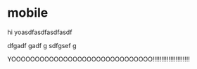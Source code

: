 # mobile
hi
yoasdfasdfasdfasdf


dfgadf
gadf
g
sdfgsef
g


YOOOOOOOOOOOOOOOOOOOOOOOOOOOOOO!!!!!!!!!!!!!!!!!!!!!
